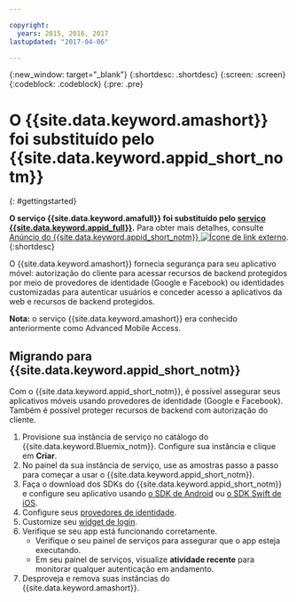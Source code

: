 ```yaml
---

copyright:
  years: 2015, 2016, 2017
lastupdated: "2017-04-06"

---
```

{:new_window: target="_blank"}
{:shortdesc: .shortdesc}
{:screen: .screen}
{:codeblock: .codeblock}
{:pre: .pre}


# O {{site.data.keyword.amashort}} foi substituído pelo {{site.data.keyword.appid_short_notm}}
{: #gettingstarted}


**O serviço {{site.data.keyword.amafull}} foi substituído pelo [serviço {{site.data.keyword.appid_full}}](/docs/services/appid/index.html).** Para obter mais detalhes, consulte  <a href="https://www.ibm.com/blogs/bluemix/2017/03/introducing-ibm-bluemix-app-id-authentication-profiles-service-app-developers/" target="_blank"> Anúncio do {{site.data.keyword.appid_short_notm}}
<img src="../../icons/launch-glyph.svg" alt="Ícone de link externo"></a>.
{:shortdesc}


O {{site.data.keyword.amashort}} fornecia segurança para seu aplicativo móvel: autorização do cliente para acessar recursos de backend protegidos por meio de provedores de identidade (Google e Facebook) ou identidades customizadas para autenticar usuários e conceder acesso a aplicativos da web e recursos de backend protegidos.

**Nota:** o serviço {{site.data.keyword.amashort}} era conhecido anteriormente como Advanced Mobile Access. 


## Migrando para {{site.data.keyword.appid_short_notm}}

Com o {{site.data.keyword.appid_short_notm}}, é possível assegurar seus aplicativos móveis usando provedores de identidade (Google e Facebook). Também é possível proteger recursos de backend com autorização do cliente.

1. Provisione sua instância de serviço no catálogo do {{site.data.keyword.Bluemix_notm}}. Configure sua instância e clique em **Criar**.
2. No painel da sua instância de serviço, use as amostras passo a passo para começar a usar o {{site.data.keyword.appid_short_notm}}.
3. Faça o download dos SDKs do {{site.data.keyword.appid_short_notm}} e configure seu aplicativo usando [o SDK de Android](/docs/services/appid/getting-started-android.html#android-sdk) ou [o SDK Swift de iOS](/docs/services/appid/getting-started-ios-swift-sdk.html#getting-started-ios).
4. Configure seus [provedores de identidade](/docs/services/appid/identity-providers.html).
5. Customize seu [widget de login](/docs/services/appid/login-widget.html).
6. Verifique se seu app está funcionando corretamente.
    * Verifique o seu painel de serviços para assegurar que o app esteja executando.
    * Em seu painel de serviços, visualize **atividade recente** para monitorar qualquer autenticação em andamento.
7. Desproveja e remova suas instâncias do {{site.data.keyword.amashort}}.



<!-- Commenting out all getting started content because new users should start with App ID.

Add security to your mobile app with the {{site.data.keyword.amafull}} service. You can configure client authorization for accessing protected back-end resources running on {{site.data.keyword.Bluemix}}. Use identity providers (Google and Facebook), or custom identities to authenticate users and grant access to protected back-end resources and Web apps.
{:shortdesc}

**Note:** The {{site.data.keyword.amashort}} service was previously known as Advanced Mobile Access.


To get up and running with the {{site.data.keyword.amashort}} service:

1. Use one of the following options to create a bound or unbound service:
 * Create a {{site.data.keyword.Bluemix_notm}} application using the **MobileFirst Services Starter** boilerplate from the catalog. This creates a {{site.data.keyword.amashort}} service bound to a {{site.data.keyword.Bluemix_notm}} back-end application.
 * Create a {{site.data.keyword.amashort}} service using the  {{site.data.keyword.amashort}} console.  You can  bind the service to an existing back-end application and configure it in the {{site.data.keyword.amashort}} console.

   When you use the MobileFirst Services Starter, you get an instance of a Node.js runtime that runs on IBM {{site.data.keyword.Bluemix_notm}} to implement your custom back-end logic. A set of core mobile services that provide security, data, push, and monitoring functions are bound to that Node.js app. After the {{site.data.keyword.Bluemix_notm}} Node.js app is created, you can set up your development environment and start to use the {{site.data.keyword.Bluemix_notm}} Mobile Services SDKs. You can use the SDKs to access the services that are bound to your cloud app with simple API calls.

	For more information on how to create and work with projects, applications, and services see [IBM Bluemix Mobile dashboard](https://console.{DomainName}/docs/mobile/index.html).

2. Secure server-side resources.

   Protect your mobile back-end resources that are running on Node.js or Liberty for Java&trade; runtimes with mobile-enabled OAuth security. For more information, see [Protecting resources](protecting-resources.html).
   To learn more about the default mobile back-end application, see the [bms-hellotodo-strongloop ![External link icon](../../icons/launch-glyph.svg "External link icon")](https://github.com/ibm-bluemix-mobile-services/bms-hellotodo-strongloop){: new_window}  sample application.

3. Set up your core {{site.data.keyword.amashort}} development environment.

  ####Client development
  {: #client-development}

	You can add the {{site.data.keyword.amashort}} SDK to your existing Android, iOS, or Cordova app, as follows:
   * Android: ([Setting up the Android SDK](getting-started-android.html)) [Sample ![External link icon](../../icons/launch-glyph.svg "External link icon")](https://github.com/ibm-bluemix-mobile-services/bms-samples-android-helloauthentication){: new_window}
    * iOS (Swift SDK): ([Setting up the iOS Swift SDK](getting-started-ios-swift-sdk.html)) [Sample ![External link icon](../../icons/launch-glyph.svg "External link icon")](https://github.com/ibm-bluemix-mobile-services/bms-samples-swift-helloauthentication){: new_window}    
   * Cordova: ([Setting up the Cordova plug-in](getting-started-cordova.html)) [Sample ![External link icon](../../icons/launch-glyph.svg "External link icon")](https://github.com/ibm-bluemix-mobile-services/bms-samples-cordova-helloauthentication){: new_window}


 ####Web development
 {: #web-development}

   The {{site.data.keyword.amashort}} service can protect your Web application, requiring no special SDK. You can leverage different identity providers, in addition to protection provided by the {{site.data.keyword.amashort}} service. The {{site.data.keyword.amashort}} integration enables any web application, regardless of the technology it implements, to take advantage of the OAuth2 protocol. For information on setting up your {{site.data.keyword.amashort}} Web app to access the {{site.data.keyword.amashort}} service using different identity providers, see:

   * [Enabling Facebook authentication for Web applications](facebook-auth-web.html)
   * [Enabling Google authentication for Web applications](google-auth-web.html)
   * [Enabling custom authentication for Web applications](custom-auth-web.html)

**Optional:** Configure an identity provider for your application. You can configure one identity provider per application. Configuring an identity provider enables the users of your mobile app to log in with their existing Facebook or Google+ account. Or, you can define how users log in by creating a custom authentication.
   * [Authenticating users with Facebook credentials](facebook-auth-overview.html)
   * [Authenticating users with Google credentials](google-auth-overview.html)
   * [Authenticating users with a custom identity provider](custom-auth.html) --->
